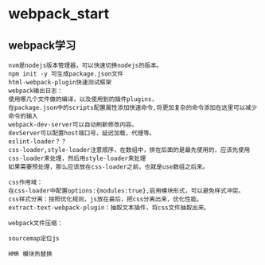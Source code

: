 # webpack_start
## webpack学习
    nvm是nodejs版本管理器，可以快速切换nodejs的版本。
    npm init -y 可生成package.json文件
    html-webpack-plugin快速测试框架
    webpack输出日志：
    使用哪几个文件做的编译，以及使用到的插件plugins，
    在package.json中的scripts配置属性添加快速命令,将更加复杂的命令添加在这里可以减少命令的输入
    webpack-dev-server可以自动刷新修改内容。
    devServer可以配置host端口号，延迟加载，代理等。
    eslint-loader？？
    css-loader,style-loader注意顺序，在数组中，排在后面的是最先使用的，应该先使用css-loader来处理，然后用style-loader来处理
    如果需要预处理，那么应该放在css-loader之前，也就是use数组之后来。
    
    css作用域：
    在css-loader中配置options:{modules:true},启用模块形式，可以避免样式冲突。
    css样式分离：按照优化规则，js放在最后，把css分离出来，优化性能。
    extract-text-webpack-plugin：抽取文本插件，将css文件抽取出来。
    
    webpack文件压缩：
    
    sourcemap定位js
    
    HMR 模块热替换
    